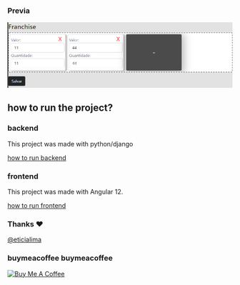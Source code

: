 ### Previa

<img src="docs/demo.png?raw=true"/>

## how to run the project?

### backend

This project was made with python/django

[how to run backend](server/README.md)


### frontend

This project was made with Angular 12.

[how to run frontend](frontend/README.md)


### Thanks ❤️
[@eticialima](https://www.instagram.com/eticialima)

### buymeacoffee buymeacoffee

<a href="https://www.buymeacoffee.com/leticialima" target="_blank">
 <img  src="https://cdn.buymeacoffee.com/buttons/default-red.png" alt="Buy Me A Coffee" height="40" width="170">
</a>
